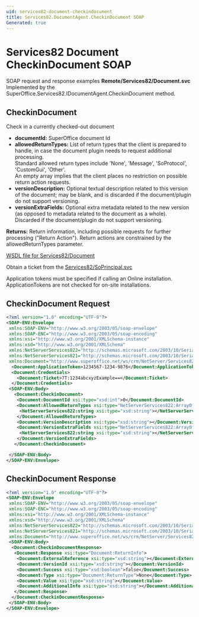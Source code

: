 ```yaml
---
uid: services82-document-checkindocument
title: Services82.DocumentAgent.CheckinDocument SOAP
Generated: true
---
```


# Services82 Document CheckinDocument SOAP

SOAP request and response examples **Remote/Services82/Document.svc**
Implemented by the <see cref="M:SuperOffice.Services82.IDocumentAgent.CheckinDocument">SuperOffice.Services82.IDocumentAgent.CheckinDocument</see> method.

## CheckinDocument

Check in a currently checked-out document

* **documentId:** SuperOffice document Id
* **allowedReturnTypes:** List of return types that the client is prepared to handle, in case the document plugin needs to request additional processing.<br />Standard allowed return types include 'None', 'Message', 'SoProtocol', 'CustomGui', 'Other'.<br />An empty array implies that the client places no restriction on possible return action requests.
* **versionDescription:** Optional textual description related to this version of the document; may be blank, and is discarded if the document/plugin do not support versioning.
* **versionExtraFields:** Optional extra metadata related to the new version (as opposed to metadata related to the document as a whole). Discarded if the document/plugin do not support versioning.

**Returns:** Return information, including possible requests for further processing ("Return Action"). Return actions are constrained by the allowedReturnTypes parameter.


[WSDL file for Services82/Document](../Services82-Document.md)

Obtain a ticket from the [Services82/SoPrincipal.svc](../SoPrincipal/index.md)

Application tokens must be specified if calling an Online installation. ApplicationTokens are not checked for on-site installations.

## CheckinDocument Request

```xml
<?xml version="1.0" encoding="UTF-8"?>
<SOAP-ENV:Envelope
 xmlns:SOAP-ENV="http://www.w3.org/2003/05/soap-envelope"
 xmlns:SOAP-ENC="http://www.w3.org/2003/05/soap-encoding"
 xmlns:xsi="http://www.w3.org/2001/XMLSchema-instance"
 xmlns:xsd="http://www.w3.org/2001/XMLSchema"
 xmlns:NetServerServices822="http://schemas.microsoft.com/2003/10/Serialization/Arrays"
 xmlns:NetServerServices821="http://schemas.microsoft.com/2003/10/Serialization/"
 xmlns:Document="http://www.superoffice.net/ws/crm/NetServer/Services82">
  <Document:ApplicationToken>1234567-1234-9876</Document:ApplicationToken>
  <Document:Credentials>
    <Document:Ticket>7T:1234abcxyzExample==</Document:Ticket>
  </Document:Credentials>
 <SOAP-ENV:Body>
   <Document:CheckinDocument>
    <Document:DocumentId xsi:type="xsd:int">0</Document:DocumentId>
    <Document:AllowedReturnTypes xsi:type="NetServerServices822:ArrayOfstring">
     <NetServerServices822:string xsi:type="xsd:string"></NetServerServices822:string>
    </Document:AllowedReturnTypes>
    <Document:VersionDescription xsi:type="xsd:string"></Document:VersionDescription>
    <Document:VersionExtraFields xsi:type="NetServerServices822:ArrayOfstring">
     <NetServerServices822:string xsi:type="xsd:string"></NetServerServices822:string>
    </Document:VersionExtraFields>
   </Document:CheckinDocument>

 </SOAP-ENV:Body>
</SOAP-ENV:Envelope>

```


## CheckinDocument Response

```xml
<?xml version="1.0" encoding="UTF-8"?>
<SOAP-ENV:Envelope
 xmlns:SOAP-ENV="http://www.w3.org/2003/05/soap-envelope"
 xmlns:SOAP-ENC="http://www.w3.org/2003/05/soap-encoding"
 xmlns:xsi="http://www.w3.org/2001/XMLSchema-instance"
 xmlns:xsd="http://www.w3.org/2001/XMLSchema"
 xmlns:NetServerServices822="http://schemas.microsoft.com/2003/10/Serialization/Arrays"
 xmlns:NetServerServices821="http://schemas.microsoft.com/2003/10/Serialization/"
 xmlns:Document="http://www.superoffice.net/ws/crm/NetServer/Services82">
 <SOAP-ENV:Body>
  <Document:CheckinDocumentResponse>
   <Document:Response xsi:type="Document:ReturnInfo">
    <Document:ExternalReference xsi:type="xsd:string"></Document:ExternalReference>
    <Document:VersionId xsi:type="xsd:string"></Document:VersionId>
    <Document:Success xsi:type="xsd:boolean">false</Document:Success>
    <Document:Type xsi:type="Document:ReturnType">None</Document:Type>
    <Document:Value xsi:type="xsd:string"></Document:Value>
    <Document:AdditionalInfo xsi:type="xsd:string"></Document:AdditionalInfo>
   </Document:Response>
  </Document:CheckinDocumentResponse>
 </SOAP-ENV:Body>
</SOAP-ENV:Envelope>

```

